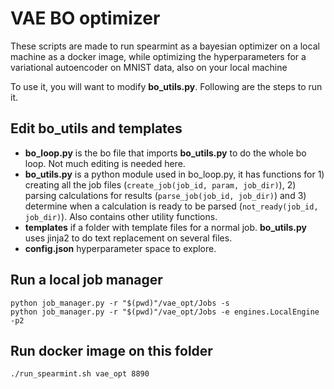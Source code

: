 # VAE BO optimizer
These scripts are made to run spearmint as a bayesian optimizer on a local machine as a docker image, while optimizing the hyperparameters
for a variational autoencoder on MNIST data, also on your local machine

To use it, you will want to modify **bo_utils.py**. Following are the steps to run it.

## Edit bo_utils and templates

* **bo_loop.py** is the bo file that imports **bo_utils.py** to do the whole bo loop. Not much editing is needed here.
* **bo_utils.py** is a python module used in bo_loop.py, it has functions for 1) creating all the job files (`create_job(job_id, param, job_dir)`), 2) parsing calculations for results (`parse_job(job_id, job_dir)`)  and 3) determine when a calculation is ready to be parsed (`not_ready(job_id, job_dir)`). Also contains other utility functions.
* **templates** if a folder with template files for a normal job. **bo_utils.py** uses jinja2 to do text replacement on several files.
* **config.json** hyperparameter space to explore.

## Run a local job manager

```
python job_manager.py -r "$(pwd)"/vae_opt/Jobs -s
python job_manager.py -r "$(pwd)"/vae_opt/Jobs -e engines.LocalEngine -p2
```

## Run docker image on this folder

```
./run_spearmint.sh vae_opt 8890
```

